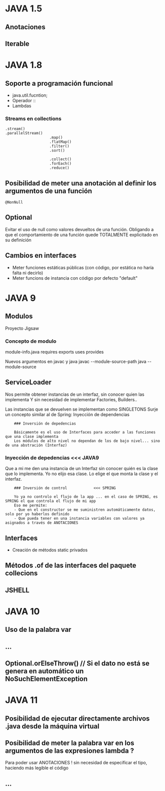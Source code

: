 # JAVA 1.5        

## Anotaciones
## Iterable

# JAVA 1.8

## Soporte a programación funcional

- java.util.fucntion;
- Operador ::
- Lambdas

### Streams en collections
    .stream()
    .parallelStream()
                        .map()
                        .flatMap()
                        .filter()
                        .sort()
                        
                        .collect()
                        .forEach()
                        .reduce()
                        
## Posibilidad de meter una anotación al definir los argumentos de una función
    @NonNull
## Optional

Evitar el uso de null como valores devueltos de una función.
Obligando a que el comportamiento de una función quede TOTALMENTE explicitado en su definición

## Cambios en interfaces

- Meter funciones estáticas públicas (con código, por estática no haría falta ni decirlo)
- Meter funcions de instancia con código por defecto    "default"

# JAVA 9

## Modulos

Proyecto Jigsaw

### Concepto de modulo

module-info.java
    requires
    exports
    uses
    provides

Nuevos argumentos en javac y java
    javac --module-source-path
    java --module-source
    
## ServiceLoader

Nos permite obtener instancias de un interfaz, sin conocer quien las implementa
Y sin necesidad de implementar Factories, Builders..

Las instancias que se devuelven se implementan como SINGLETONS 
Surje un concepto similar al de Spring: Inyección de dependencias
        
        ### Inversión de depedencias
        
        Básicamente es el uso de Interfaces para acceder a las funciones que una clase implementa
        Los módulos de alto nivel no dependan de los de bajo nivel... sino de una abstración (Interfaz)

### Inyección de depedencias        <<< JAVA9

Que a mi me den una instancia de un Interfaz sin conocer quién es la clase que lo implementa.
Yo no elijo esa clase. Lo elige el que monta la clase y el interfaz.
        
        ### Inversión de control            <<< SPRING
        
        Yo ya no controlo el flujo de la app ... en el caso de SPRING, es SPRING el que controla el flujo de mi app
        Eso me permite:
        - Que en el constructor se me suministren automáticamente datos, solo por yo haberlos definido
        - Que pueda tener en una instancia variables con valores ya asignados a través de ANOTACIONES

## Interfaces

- Creación de métodos static privados

## Métodos .of de las interfaces del paquete collecions

## JSHELL

# JAVA 10

## Uso de la palabra var

## ...

## Optional.orElseThrow() // Si el dato no está se genera en automático un NoSuchElementException

# JAVA 11

## Posibilidad de ejecutar directamente archivos .java desde la máquina virtual

## Posibilidad de meter la palabra var en los argumentos de las expresiones lambda ?

Para poder usar ANOTACIONES ! sin necesidad de especificar el tipo, haciendo más legible el código

## ...
